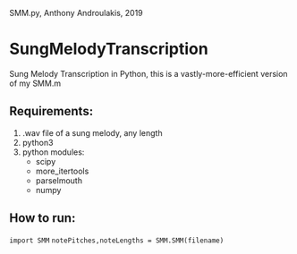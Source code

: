 SMM.py, Anthony Androulakis, 2019
# SungMelodyTranscription
Sung Melody Transcription in Python, this is a vastly-more-efficient version of my SMM.m

## Requirements:
1) .wav file of a sung melody, any length
2) python3
3) python modules:
    - scipy
    - more_itertools
    - parselmouth
    - numpy

## How to run:
`import SMM` 
`notePitches,noteLengths = SMM.SMM(filename)`
